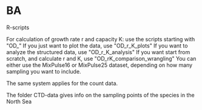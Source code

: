# BA
R-scripts

For calculation of growth rate r and capacity K:
use the scripts starting with "OD_"
If you just want to plot the data, use "OD_r_K_plots"
If you want to analyze the structured data, use "OD_r_K_analysis"
If you want start from scratch, and calculate r and K, use "OD_rK_comparison_wrangling"
You can either use the MixPulse16 or MixPulse25 dataset, depending on how many sampling you want to include.

The same system applies for the count data.

The folder CTD-data gives info on the sampling points of the species in the North Sea
